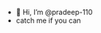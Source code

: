 - 👋 Hi, I’m @pradeep-110
- catch me if you can

<!---
pradeep-110/pradeep-110 is a ✨ special ✨ repository because its `README.md` (this file) appears on your GitHub profile.
You can click the Preview link to take a look at your changes.
--->
